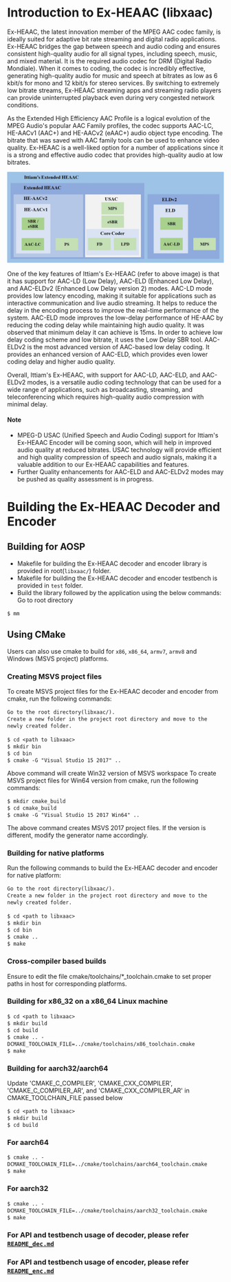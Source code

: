 # Introduction to Ex-HEAAC (libxaac)

Ex-HEAAC, the latest innovation member of the MPEG AAC codec family, is ideally suited for adaptive bit rate streaming and digital radio applications. Ex-HEAAC bridges the gap between speech and audio coding and ensures consistent high-quality audio for all signal types, including speech, music, and mixed material. It is the required audio codec for DRM (Digital Radio Mondiale). When it comes to coding, the codec is incredibly effective, generating high-quality audio for music and speech at bitrates as low as 6 kbit/s for mono and 12 kbit/s for stereo services. By switching to extremely low bitrate streams, Ex-HEAAC streaming apps and streaming radio players can provide uninterrupted playback even during very congested network conditions.

As the Extended High Efficiency AAC Profile is a logical evolution of the MPEG Audio's popular AAC Family profiles, the codec supports AAC-LC, HE-AACv1 (AAC+) and HE-AACv2 (eAAC+) audio object type encoding. The bitrate that was saved with AAC family tools can be used to enhance video quality. Ex-HEAAC is a well-liked option for a number of applications since it is a strong and effective audio codec that provides high-quality audio at low bitrates.

![Architecture](docs/Exheaac_Block_Diagram.jpg)

One of the key features of Ittiam's Ex-HEAAC (refer to above image) is that it has support for AAC-LD (Low Delay), AAC-ELD (Enhanced Low Delay), and AAC-ELDv2 (Enhanced Low Delay version 2) modes. AAC-LD mode provides low latency encoding, making it suitable for applications such as interactive communication and live audio streaming. It helps to reduce the delay in the encoding process to improve the real-time performance of the system. AAC-ELD mode improves the low-delay performance of HE-AAC by reducing the coding delay while maintaining high audio quality. It was observed that minimum delay it can achieve is 15ms. In order to achieve low delay coding scheme and low bitrate, it uses the Low Delay SBR tool. AAC-ELDv2 is the most advanced version of AAC-based low delay coding. It provides an enhanced version of AAC-ELD, which provides even lower coding delay and higher audio quality.

Overall, Ittiam's Ex-HEAAC, with support for AAC-LD, AAC-ELD, and AAC-ELDv2 modes, is a versatile audio coding technology that can be used for a wide range of applications, such as broadcasting, streaming, and teleconferencing which requires high-quality audio compression with minimal delay. 

#### Note
* MPEG-D USAC (Unified Speech and Audio Coding) support for Ittiam's Ex-HEAAC Encoder will be coming soon, which will help in improved audio quality at reduced bitrates. USAC technology will provide efficient and high quality compression of speech and audio signals, making it a valuable addition to our Ex-HEAAC capabilities and features.
* Further Quality enhancements for AAC-ELD and AAC-ELDv2 modes may be pushed as quality assessment is in progress.

#  Building the Ex-HEAAC Decoder and Encoder

## Building for AOSP
* Makefile for building the Ex-HEAAC decoder and encoder library is provided in root(`libxaac/`) folder.
* Makefile for building the Ex-HEAAC decoder and encoder testbench is provided in `test` folder.
* Build the library followed by the application using the below commands:
Go to root directory
```
$ mm
```

## Using CMake
Users can also use cmake to build for `x86`, `x86_64`, `armv7`, `armv8` and Windows (MSVS project) platforms.

### Creating MSVS project files
To create MSVS project files for the Ex-HEAAC decoder and encoder from cmake, run the following commands:
```
Go to the root directory(libxaac/).
Create a new folder in the project root directory and move to the newly created folder.

$ cd <path to libxaac>
$ mkdir bin
$ cd bin
$ cmake -G "Visual Studio 15 2017" ..
```

Above command will create Win32 version of MSVS workspace 
To create MSVS project files for Win64 version from cmake, run the following commands:
```
$ mkdir cmake_build
$ cd cmake_build
$ cmake -G "Visual Studio 15 2017 Win64" ..
```
The above command creates MSVS 2017 project files. If the version is different, modify the generator name accordingly.

### Building for native platforms
Run the following commands to build the Ex-HEAAC decoder and encoder for native platform:
```
Go to the root directory(libxaac/).
Create a new folder in the project root directory and move to the newly created folder.

$ cd <path to libxaac>
$ mkdir bin
$ cd bin
$ cmake ..
$ make
```

### Cross-compiler based builds
Ensure to edit the file cmake/toolchains/*_toolchain.cmake to set proper paths in host for corresponding platforms.

### Building for x86_32 on a x86_64 Linux machine
```
$ cd <path to libxaac>
$ mkdir build
$ cd build
$ cmake .. -DCMAKE_TOOLCHAIN_FILE=../cmake/toolchains/x86_toolchain.cmake
$ make
```

### Building for aarch32/aarch64
Update 'CMAKE_C_COMPILER', 'CMAKE_CXX_COMPILER', 'CMAKE_C_COMPILER_AR', and 'CMAKE_CXX_COMPILER_AR' in CMAKE_TOOLCHAIN_FILE passed below
```
$ cd <path to libxaac>
$ mkdir build
$ cd build
```

### For aarch64
```
$ cmake .. -DCMAKE_TOOLCHAIN_FILE=../cmake/toolchains/aarch64_toolchain.cmake
$ make
```

### For aarch32
```
$ cmake .. -DCMAKE_TOOLCHAIN_FILE=../cmake/toolchains/aarch32_toolchain.cmake
$ make
```

### For API and testbench usage of decoder, please refer [`README_dec.md`](README_dec.md)
### For API and testbench usage of encoder, please refer [`README_enc.md`](README_enc.md)
